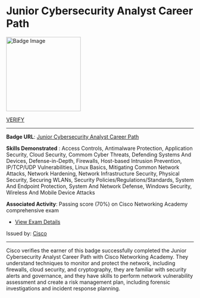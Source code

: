 # __Junior Cybersecurity Analyst Career Path__
<a href='#'>
<img alt='Badge Image' width='200px' src='https://images.credly.com/images/e6a19c62-66b3-4856-a00f-9a8e167d7b66/image.png'></a>

 [VERIFY](https://www.credly.com/badges/d1df6e07-20cc-4ef9-8433-7d78b86f7ca0/public_url)

---

**Badge URL**: [Junior Cybersecurity Analyst Career Path](https://www.credly.com/org/cisco/badge/junior-cybersecurity-analyst-career-path.1)

**Skills Demonstrated** : Access Controls, Antimalware Protection, Application Security, Cloud Security, Commom Cyber Threats, Defending Systems And Devices, Defense-in-Depth, Firewalls, Host-based Intrusion Prevention, IP/TCP/UDP Vulnerabilities, Linux Basics, Mitigating Common Network Attacks, Network Hardening, Network Infrastructure Security, Physical Security, Securing WLANs, Security Policies/Regulations/Standards, System And Endpoint Protection, System And Network Defense, Windows Security, Wireless And Mobile Device Attacks

**Associated Activity**: Passing score (70%) on Cisco Networking Academy comprehensive exam
- [View Exam Details](None)

Issued by: [Cisco](https://www.credly.com/org/cisco)

---

Cisco verifies the earner of this badge successfully completed the Junior Cybersecurity Analyst Career Path with Cisco Networking Academy. They understand techniques to monitor and protect the network, including firewalls, cloud security, and cryptography, they are familiar with security alerts and governance, and they have skills to perform network vulnerability assessment and create a risk management plan, including forensic investigations and incident response planning.

